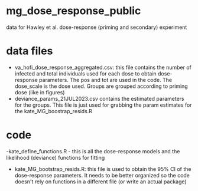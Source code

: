# mg_dose_response_public
data for Hawley et al. dose-response (priming and secondary) experiment 

# data files
- va_hofi_dose_response_aggregated.csv: this file contains the number of infected and total individuals used for each dose to obtain dose-response parameters. The pos and tot are used in the code. The dose_scale is the dose used. Groups are grouped according to priming dose (like in figures)
- deviance_params_21JUL2023.csv contains the estimated parameters for the groups. This file is just used for grabbing the param estimates for the kate_MG_boostrap_resids.R

# code
-kate_define_functions.R - this is all the dose-response models and the likelihood (deviance) functions for fitting
- kate_MG_bootstrap_resids.R: this file is used to obtain the 95% CI of the dose-response parameters. It needs to be better organized so the code doesn't rely on functions in a different file (or write an actual package)

